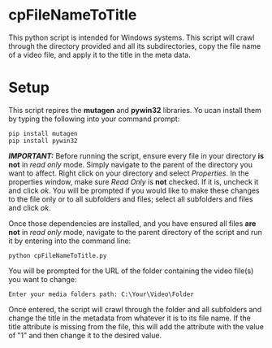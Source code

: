 # cpFileNameToTitle
This python script is intended for Windows systems. This script will crawl through the directory provided and all its subdirectories, copy the file name of a video file, and apply it to the title in the meta data.

# Setup
This script repires the **mutagen** and **pywin32** libraries. Yo ucan install them by typing the following into your command prompt:
```
pip install mutagen
pip install pywin32
```

***IMPORTANT:*** Before running the script, ensure every file in your directory **is not** in *read only* mode. Simply navigate to the parent of the directory you want to affect. Right click on your directory and select *Properties*. In the properties window, make sure *Read Only* is **not** checked. If it is, uncheck it and click *ok*. You will be prompted if you would like to make these changes to the file only or to all subfolders and files; select all subfolders and files and click *ok*.

Once those dependencies are installed, and you have ensured all files **are not** in *read only* mode, navigate to the parent directory of the script and run it by entering into the command line:
```
python cpFileNameToTitle.py
```
You will be prompted for the URL of the folder containing the video file(s) you want to change:
```
Enter your media folders path: C:\Your\Video\Folder
```
Once entered, the script will crawl through the folder and all subfolders and change the title in the metadata from whatever it is to its file name. If the title attribute is missing from the file, this will add the attribute with the value of "1" and then change it to the desired value.
